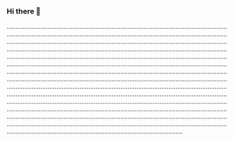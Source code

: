 ### Hi there 👋

...........................................................................................................................................................................................................................................................................................................................................................................................................................................................................................................................................................................................................................................................................................................................................................................................................................................................................................................................................................................................................................................................................................................................................................................................................................................................................................................................................................................................................................................................................................................................................................................................................................................................................................................................................................................................................................................................................................................